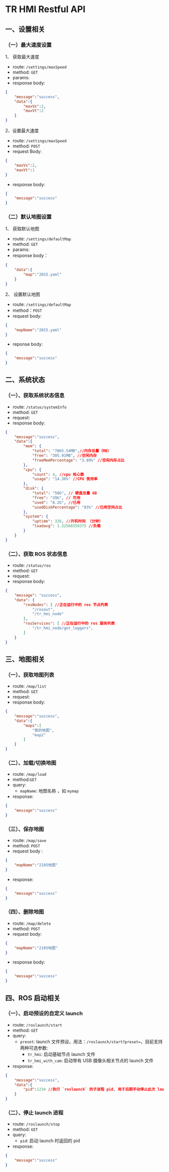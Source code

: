 # TR HMI Restful API

## 一、设置相关

### （一）最大速度设置

1、 获取最大速度

- route: `/settings/maxSpeed`
- method: `GET`
- params:
- response body:

```json
{
    "message":"success",
    "data":{
        "maxVx":2,
        "maxVt":2
    }
}
```

2、设置最大速度

- route:  `/settings/maxSpeed`
- method: `POST`
- request Body:

```json
{
    "maxVx":2,
    "maxVt":1
}

```

- response body:

```json
{
    "message":"success"
}
```

### （二）默认地图设置

1、 获取默认地图

- route: `/settings/defaultMap`
- method: `GET`
- params:
- response body：

```json
{
    "data":{
        "map":"2015.yaml"
    }
}
```

2、 设置默认地图

- route: `/settings/defaultMap`
- method：`POST`
- request body:

```json
{
    "mapName":"2015.yaml"
}
```

- reponse body:

```json
{
    "message":"success"
}
```

## 二、系统状态

### （一）、获取系统状态信息

- route: `/status/systemInfo`
- method: `GET`
- request:
- response body:

```json
{
    "message":"success",
    "data":{
        "mem": {
            "total": "7865.54MB",//内存总量（MB）
            "free": "305.91MB", //空闲内存
            "freeMemPercentage": "3.89%" //空闲内存占比
        },
        "cpu": {
            "count": 4, //cpu 核心数
            "usage": "14.36%" //CPU 使用率
        },
        "disk": {
            "total": "50G", // 硬盘总量 GB
            "free": "39G", // 可用
            "used": "8.2G", //已用
            "usedDiskPercentage": "83%" //已用空间占比
        },
        "system": {
            "uptime": 326, //开机时间 （分钟）
            "loadavg": 1.32568359375 //负载
        }
    }
}
```

### （二）、获取 ROS 状态信息

- route: `/status/ros`
- method: `GET`
- request:
- response body:

```json
{
    "message": "success",
    "data": {
        "rosNodes": [ //正在运行中的 ros 节点列表
            "/rosout",
            "/tr_hmi_node"
        ],
        "rosServices": [ //正在运行中的 ros 服务列表
            "/tr_hmi_node/get_loggers",
        ]
    }
}
```

## 三、地图相关

### （一）、获取地图列表

- route: `/map/list`
- method: `GET`
- request:
- response body:

```json
{
    "message":"success",
    "data":{
        "maps":[
            "我的地图",
            "map2"
        ]
    }
}
```

### （二）、加载/切换地图

- route: `/map/load`
- method:`GET`
- query:
  - `mapName`: 地图名称 ，如 `mymap`
- response:

```json
{
    "message":"success"
}
```

### （三）、保存地图

- route: `/map/save`
- method: `POST`
- request body :

```json
{
    "mapName":"2105地图"
}
```

- response:

```json
{
    "message":"success"
}
```

### （四）、删除地图

- route: `/map/delete`
- method: `POST`
- request body:

```json
{
    "mapName":"2105地图"
}
```

- response body:

```json
{
    "message":"success"
}
```

## 四、ROS 启动相关

### （一）、启动预设的自定义 launch

- route: `/roslaunch/start`
- method: `GET`
- query:
  - `preset`: launch 文件预设，用法：`/roslaunch/start?preset=`，目前支持两种可选参数:
    - `tr_hmi`: 启动基础节点 launch 文件
    - `tr_hmi_with_cam`: 启动带有 USB 摄像头相关节点的 launch 文件
- response:

```json
{
    "message":"success",
    "data":{
        "pid":1234 //执行 `roslaunch` 的子进程 pid, 用于后期手动停止此次 launch 进程
    }
}
```

### （二）、停止 launch 进程

- route: `/roslaunch/stop`
- method: `GET`
- query:
  - `pid`: 启动 launch 时返回的 pid
- response:

```json
{
    "message":"success"
}
```